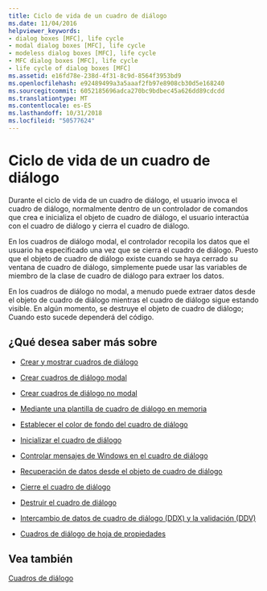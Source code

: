 ```yaml
---
title: Ciclo de vida de un cuadro de diálogo
ms.date: 11/04/2016
helpviewer_keywords:
- dialog boxes [MFC], life cycle
- modal dialog boxes [MFC], life cycle
- modeless dialog boxes [MFC], life cycle
- MFC dialog boxes [MFC], life cycle
- life cycle of dialog boxes [MFC]
ms.assetid: e16fd78e-238d-4f31-8c9d-8564f3953bd9
ms.openlocfilehash: e92489499a3a5aaaf2fb97e8908cb30d5e168240
ms.sourcegitcommit: 6052185696adca270bc9bdbec45a626dd89cdcdd
ms.translationtype: MT
ms.contentlocale: es-ES
ms.lasthandoff: 10/31/2018
ms.locfileid: "50577624"
---
```

# <a name="life-cycle-of-a-dialog-box"></a>Ciclo de vida de un cuadro de diálogo

Durante el ciclo de vida de un cuadro de diálogo, el usuario invoca el cuadro de diálogo, normalmente dentro de un controlador de comandos que crea e inicializa el objeto de cuadro de diálogo, el usuario interactúa con el cuadro de diálogo y cierra el cuadro de diálogo.

En los cuadros de diálogo modal, el controlador recopila los datos que el usuario ha especificado una vez que se cierra el cuadro de diálogo. Puesto que el objeto de cuadro de diálogo existe cuando se haya cerrado su ventana de cuadro de diálogo, simplemente puede usar las variables de miembro de la clase de cuadro de diálogo para extraer los datos.

En los cuadros de diálogo no modal, a menudo puede extraer datos desde el objeto de cuadro de diálogo mientras el cuadro de diálogo sigue estando visible. En algún momento, se destruye el objeto de cuadro de diálogo; Cuando esto sucede dependerá del código.

## <a name="what-do-you-want-to-know-more-about"></a>¿Qué desea saber más sobre

- [Crear y mostrar cuadros de diálogo](../mfc/creating-and-displaying-dialog-boxes.md)

- [Crear cuadros de diálogo modal](../mfc/creating-modal-dialog-boxes.md)

- [Crear cuadros de diálogo no modal](../mfc/creating-modeless-dialog-boxes.md)

- [Mediante una plantilla de cuadro de diálogo en memoria](../mfc/using-a-dialog-template-in-memory.md)

- [Establecer el color de fondo del cuadro de diálogo](../mfc/setting-the-dialog-boxs-background-color.md)

- [Inicializar el cuadro de diálogo](../mfc/initializing-the-dialog-box.md)

- [Controlar mensajes de Windows en el cuadro de diálogo](../mfc/handling-windows-messages-in-your-dialog-box.md)

- [Recuperación de datos desde el objeto de cuadro de diálogo](../mfc/retrieving-data-from-the-dialog-object.md)

- [Cierre el cuadro de diálogo](../mfc/closing-the-dialog-box.md)

- [Destruir el cuadro de diálogo](../mfc/destroying-the-dialog-box.md)

- [Intercambio de datos de cuadro de diálogo (DDX) y la validación (DDV)](../mfc/dialog-data-exchange-and-validation.md)

- [Cuadros de diálogo de hoja de propiedades](../mfc/property-sheets-and-property-pages-mfc.md)

## <a name="see-also"></a>Vea también

[Cuadros de diálogo](../mfc/dialog-boxes.md)

